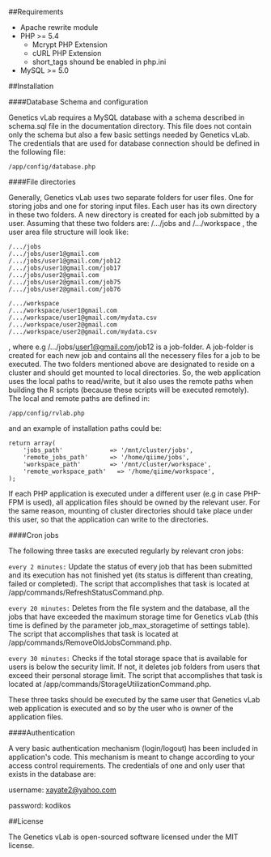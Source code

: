 ##Requirements

* Apache 
  rewrite module
* PHP >= 5.4  
  * Mcrypt PHP Extension  
  * cURL PHP Extension  
  * short_tags shound be enabled in php.ini  
* MySQL >= 5.0

##Installation

####Database Schema and configuration

Genetics vLab requires a MySQL database with a schema described in schema.sql file in the documentation directory. This file does not contain only the schema but also a few basic settings needed by Genetics vLab. The credentials that are  used for database connection should be defined in the following file:

`/app/config/database.php`


####File directories

Generally, Genetics vLab uses two separate folders for user files. One for storing jobs and one for storing input files. Each user has its own directory in these two folders. A new directory is created for each job submitted by a user. Assuming that these two folders are:  /.../jobs   and  /.../workspace , the user area file structure will look like:

```
/.../jobs
/.../jobs/user1@gmail.com
/.../jobs/user1@gmail.com/job12
/.../jobs/user1@gmail.com/job17
/.../jobs/user2@gmail.com
/.../jobs/user2@gmail.com/job75
/.../jobs/user2@gmail.com/job76

/.../workspace
/.../workspace/user1@gmail.com
/.../workspace/user1@gmail.com/mydata.csv
/.../workspace/user2@gmail.com
/.../workspace/user2@gmail.com/mydata.csv
```

, where e.g /.../jobs/user1@gmail.com/job12  is a job-folder. A job-folder is created for each new job and contains all the necessery files for a job to be executed. The two folders mentioned above are designated to reside on a cluster and should get mounted to local directories. So, the web application uses the local paths to read/write, but it also uses the remote paths when building the R scripts (because these scripts will be executed remotely). The local and remote paths are defined in:

`/app/config/rvlab.php`

and an example of installation paths could be:

```
return array(    
    'jobs_path'         	=> '/mnt/cluster/jobs', 
    'remote_jobs_path'  	=> '/home/qiime/jobs', 
    'workspace_path'    	=> '/mnt/cluster/workspace', 
    'remote_workspace_path'   => '/home/qiime/workspace',   
); 
```

If each PHP application is executed under a different user (e.g in case PHP-FPM is used), all application files should be owned by the relevant user. For the same reason, mounting of cluster directories should take place under this user, so that the application can write to the directories.

####Cron jobs

The following three tasks are executed regularly by relevant cron jobs:

`every 2 minutes:`  Update the status of every job that has been submitted and its execution has not finished yet (its status is different than creating, failed or completed). The script that accomplishes that task is located at /app/commands/RefreshStatusCommand.php. 

`every 20 minutes:`  Deletes from the file system and the database, all the jobs that have exceeded the  maximum storage time for Genetics vLab (this time is defined by the parameter job_max_storagetime of settings table). The script that accomplishes that task is located at /app/commands/RemoveOldJobsCommand.php. 

`every 30 minutes:` Checks if the total storage space that is available for users is below the security limit. If not, it deletes job folders from users that exceed their personal storage limit. The script that accomplishes that task is located at /app/commands/StorageUtilizationCommand.php. 

These three tasks should be executed by the same user that Genetics vLab web application is executed and so by the user who is owner of the application files.  

####Authentication



A very basic authentication mechanism (login/logout) has been included in application's code. This mechanism is meant to change according to your access control requirements. The credentials of one and only user that exists in the database are:

username: xayate2@yahoo.com 

password: kodikos



##License



The Genetics vLab is open-sourced software licensed under the MIT license.
